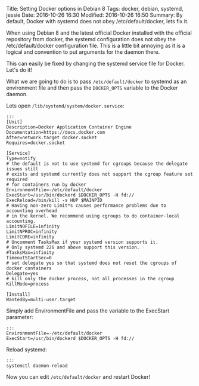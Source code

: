 Title: Setting Docker options in Debian 8
Tags: docker, debian, systemd, jessie
Date: 2016-10-26 16:30
Modified: 2016-10-26 16:50
Summary: By default, Docker with systemd does not obey /etc/default/docker, lets fix it.

When using Debian 8 and the latest official Docker installed with the official repository from docker, the systemd configuration does not obey the /etc/default/docker configuration file. This is a little bit annoying as it is a logical and convention to put arguments for the daemon there.

This can easily be fixed by changing the systemd service file for Docker. Let's do it!

What we are going to do is to pass `/etc/default/docker` to systemd as an environment file and then pass the `DOCKER_OPTS` variable to the Docker daemon.

Lets open `/lib/systemd/system/docker.service`:

    :::
    [Unit]
    Description=Docker Application Container Engine
    Documentation=https://docs.docker.com
    After=network.target docker.socket
    Requires=docker.socket

    [Service]
    Type=notify
    # the default is not to use systemd for cgroups because the delegate issues still
    # exists and systemd currently does not support the cgroup feature set required
    # for containers run by docker
    EnvironmentFile=-/etc/default/docker
    ExecStart=/usr/bin/dockerd $DOCKER_OPTS -H fd://
    ExecReload=/bin/kill -s HUP $MAINPID
    # Having non-zero Limit*s causes performance problems due to accounting overhead
    # in the kernel. We recommend using cgroups to do container-local accounting.
    LimitNOFILE=infinity
    LimitNPROC=infinity
    LimitCORE=infinity
    # Uncomment TasksMax if your systemd version supports it.
    # Only systemd 226 and above support this version.
    #TasksMax=infinity
    TimeoutStartSec=0
    # set delegate yes so that systemd does not reset the cgroups of docker containers
    Delegate=yes
    # kill only the docker process, not all processes in the cgroup
    KillMode=process

    [Install]
    WantedBy=multi-user.target


Simply add EnvironmentFile and pass the variable to the ExecStart parameter:

    :::
    EnvironmentFile=-/etc/default/docker
    ExecStart=/usr/bin/dockerd $DOCKER_OPTS -H fd://


Reload systemd:

    :::
    systemctl daemon-reload

Now you can edit `/etc/default/docker` and restart Docker!
